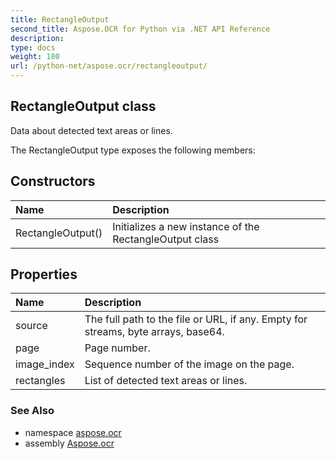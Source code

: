 ```yaml
---
title: RectangleOutput
second_title: Aspose.OCR for Python via .NET API Reference
description: 
type: docs
weight: 180
url: /python-net/aspose.ocr/rectangleoutput/
---
```


## RectangleOutput class

Data about detected text areas or lines.

The RectangleOutput type exposes the following members:
## Constructors
| Name | Description |
| :- | :- |
|RectangleOutput()|Initializes a new instance of the RectangleOutput class|
## Properties
| Name | Description |
| :- | :- |
|source|The full path to the file or URL, if any. Empty for streams, byte arrays, base64.|
|page|Page number.|
|image_index|Sequence number of the image on the page.|
|rectangles|List of detected text areas or lines.|

### See Also

* namespace [aspose.ocr](/python-net/aspose.ocr/)
* assembly [Aspose.ocr](/python-net/)

